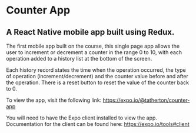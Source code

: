 # Counter App

## A React Native mobile app built using Redux.

The first mobile app built on the course, this single page app allows the user to increment or decrement a counter in the range 0 to 10, with each operation added to a history list at the bottom of the screen.

Each history record states the time when the operation occurred, the type of operation (increment/decrement) and the counter value before and after the operation. There is a reset button to reset the value of the counter back to 0.

To view the app, visit the following link: https://expo.io/@tatherton/counter-app

You will need to have the Expo client installed to view the app. Documentation for the client can be found here: https://expo.io/tools#client